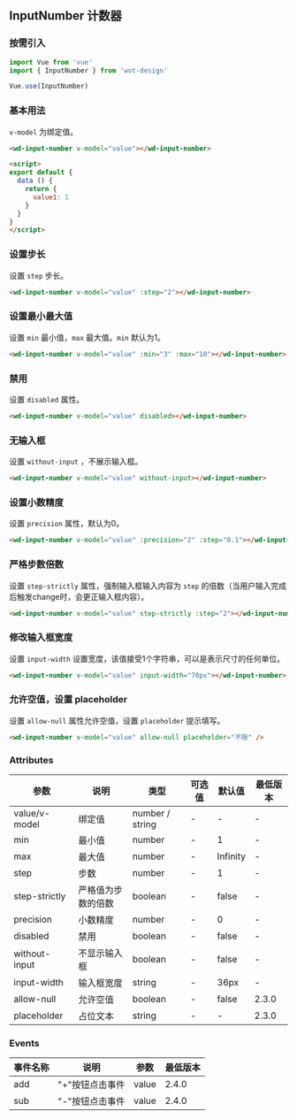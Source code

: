 ## InputNumber 计数器

### 按需引入

```javascript
import Vue from 'vue'
import { InputNumber } from 'wot-design'

Vue.use(InputNumber)
```

### 基本用法

`v-model` 为绑定值。

```html
<wd-input-number v-model="value"></wd-input-number>

<script>
export default {
  data () {
    return {
      value1: 1
    }
  }
}
</script>
```

### 设置步长

设置 `step` 步长。

```html
<wd-input-number v-model="value" :step="2"></wd-input-number>
```

### 设置最小最大值

设置 `min` 最小值，`max` 最大值。`min` 默认为1。

```html
<wd-input-number v-model="value" :min="3" :max="10"></wd-input-number>
```

### 禁用

设置 `disabled` 属性。

```html
<wd-input-number v-model="value" disabled></wd-input-number>
```

### 无输入框

设置 `without-input` ，不展示输入框。

```html
<wd-input-number v-model="value" without-input></wd-input-number>
```

### 设置小数精度

设置 `precision` 属性，默认为0。

```html
<wd-input-number v-model="value" :precision="2" :step="0.1"></wd-input-number>
```

### 严格步数倍数

设置 `step-strictly` 属性，强制输入框输入内容为 `step` 的倍数（当用户输入完成后触发change时，会更正输入框内容）。

```html
<wd-input-number v-model="value" step-strictly :step="2"></wd-input-number>
```

### 修改输入框宽度

设置 `input-width` 设置宽度，该值接受1个字符串，可以是表示尺寸的任何单位。

```html
<wd-input-number v-model="value" input-width="70px"></wd-input-number>
```

### 允许空值，设置 placeholder

设置 `allow-null` 属性允许空值，设置 `placeholder` 提示填写。

```html
<wd-input-number v-model="value" allow-null placeholder="不限" />
```

### Attributes

| 参数 | 说明 | 类型 | 可选值 | 默认值 | 最低版本 |
|-----|------|-----|-------|-------|---------|
| value/v-model | 绑定值 | number / string | - | - | - |
| min | 最小值 | number | - | 1 | - |
| max | 最大值 | number | - | Infinity | - |
| step | 步数 | number | - | 1 | - |
| step-strictly | 严格值为步数的倍数 | boolean | - | false | - |
| precision | 小数精度 | number | - | 0 | - |
| disabled | 禁用 | boolean | - | false | - |
| without-input | 不显示输入框 | boolean | - | false | - |
| input-width | 输入框宽度 | string | - | 36px | - |
| allow-null | 允许空值 | boolean | - | false | 2.3.0 |
| placeholder | 占位文本 | string | - | - | 2.3.0 |


### Events

| 事件名称 | 说明 | 参数 | 最低版本 |
|---------|-----|-----|---------|
| add | "+"按钮点击事件 | value | 2.4.0 |
| sub | "-"按钮点击事件 | value | 2.4.0 |